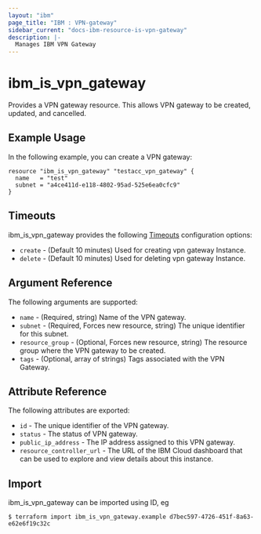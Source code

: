 ```yaml
---
layout: "ibm"
page_title: "IBM : VPN-gateway"
sidebar_current: "docs-ibm-resource-is-vpn-gateway"
description: |-
  Manages IBM VPN Gateway
---
```


# ibm\_is_vpn_gateway

Provides a VPN gateway resource. This allows VPN gateway to be created, updated, and cancelled.


## Example Usage

In the following example, you can create a VPN gateway:

```hcl
resource "ibm_is_vpn_gateway" "testacc_vpn_gateway" {
  name   = "test"
  subnet = "a4ce411d-e118-4802-95ad-525e6ea0cfc9"
}

```

## Timeouts

ibm_is_vpn_gateway provides the following [Timeouts](https://www.terraform.io/docs/configuration/resources.html#timeouts) configuration options:

* `create` - (Default 10 minutes) Used for creating vpn gateway Instance.
* `delete` - (Default 10 minutes) Used for deleting vpn gateway Instance.

## Argument Reference

The following arguments are supported:

* `name` - (Required, string) Name of the VPN gateway.
* `subnet` - (Required, Forces new resource, string) The unique identifier for this subnet.
* `resource_group` - (Optional, Forces new resource, string) The resource group where the VPN gateway to be created.
* `tags` - (Optional, array of strings) Tags associated with the VPN Gateway.

## Attribute Reference

The following attributes are exported:

* `id` - The unique identifier of the VPN gateway.
* `status` - The status of VPN gateway.
* `public_ip_address` -  The IP address assigned to this VPN gateway.
* `resource_controller_url` - The URL of the IBM Cloud dashboard that can be used to explore and view details about this instance.


## Import

ibm_is_vpn_gateway can be imported using ID, eg

```
$ terraform import ibm_is_vpn_gateway.example d7bec597-4726-451f-8a63-e62e6f19c32c
```